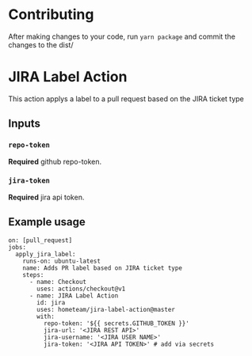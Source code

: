 # Contributing
After making changes to your code, run `yarn package` and commit the changes to the dist/

# JIRA Label Action

This action applys a label to a pull request based on the JIRA ticket type

## Inputs

### `repo-token`

**Required** github repo-token.

### `jira-token`

**Required** jira api token.

## Example usage

```
on: [pull_request]
jobs:
  apply_jira_label:
    runs-on: ubuntu-latest
    name: Adds PR label based on JIRA ticket type
    steps:
      - name: Checkout
        uses: actions/checkout@v1
      - name: JIRA Label Action
        id: jira
        uses: hometeam/jira-label-action@master
        with:
          repo-token: '${{ secrets.GITHUB_TOKEN }}'
          jira-url: '<JIRA REST API>'
          jira-username: '<JIRA USER NAME>'
          jira-token: '<JIRA API TOKEN>' # add via secrets
```
